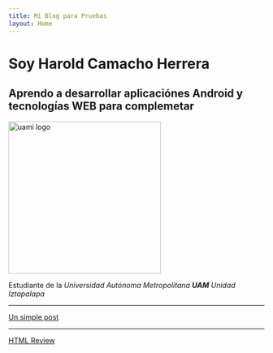 ```yaml
---
title: Mi Blog para Pruebas
layout: Home
---
```

# Soy Harold Camacho Herrera

## Aprendo a desarrollar aplicaciónes Android y tecnologías WEB para complemetar

<img src="https://lh3.googleusercontent.com/proxy/jtzjTc-BFh1eHQdGLSXboD7PCWEeNrGE32y-yEBVPcRuVf8WlduZQpr4l4XVcFwvtnbsKBL1kA9XNELYZ8iPPYGfHQVPB4F6_UPSo41fidmbrZlZmA2UTkI" alt="uami logo" width=300px >  


Estudiante de la _Universidad Autónoma Metropolitana **UAM**_ _Unidad Iztapalapa_

---

[Un simple post](./_posts/2025-06-17-Un-simple-post.md/)

---

[HTML Review](./_posts/2025-06-16-html-review.md)
